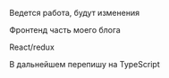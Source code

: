 Ведется работа, будут изменения

Фронтенд часть моего блога

React/redux

В дальнейшем перепишу на TypeScript

